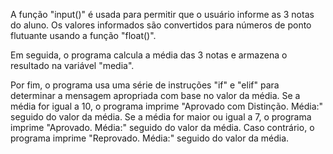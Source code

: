 A função "input()" é usada para permitir que o usuário informe as 3 notas do aluno. Os valores informados são convertidos para números de ponto flutuante usando a função "float()".

Em seguida, o programa calcula a média das 3 notas e armazena o resultado na variável "media".

Por fim, o programa usa uma série de instruções "if" e "elif" para determinar a mensagem apropriada com base no valor da média. Se a média for igual a 10, o programa imprime "Aprovado com Distinção. Média:" seguido do valor da média. Se a média for maior ou igual a 7, o programa imprime "Aprovado. Média:" seguido do valor da média. Caso contrário, o programa imprime "Reprovado. Média:" seguido do valor da média.
